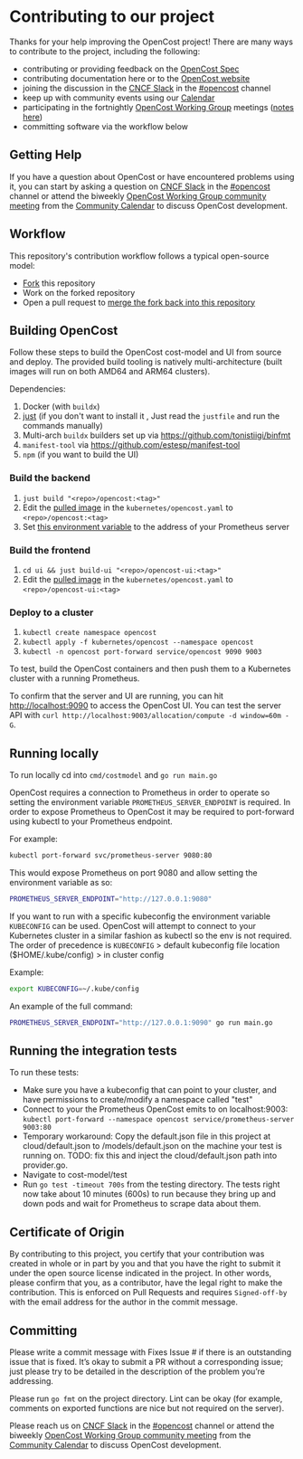 # Contributing to our project

Thanks for your help improving the OpenCost project! There are many ways to contribute to the project, including the following:

* contributing or providing feedback on the [OpenCost Spec](https://github.com/opencost/opencost/tree/develop/spec)
* contributing documentation here or to the [OpenCost website](https://github.com/opencost/opencost-website)
* joining the discussion in the [CNCF Slack](https://slack.cncf.io/) in the [#opencost](https://cloud-native.slack.com/archives/C03D56FPD4G) channel
* keep up with community events using our [Calendar](https://bit.ly/opencost-calendar)
* participating in the fortnightly [OpenCost Working Group](https://bit.ly/opencost-calendar) meetings ([notes here](https://bit.ly/opencost-meeting))
* committing software via the workflow below

## Getting Help

If you have a question about OpenCost or have encountered problems using it,
you can start by asking a question on [CNCF Slack](https://slack.cncf.io/) in the [#opencost](https://cloud-native.slack.com/archives/C03D56FPD4G) channel or attend the biweekly [OpenCost Working Group community meeting](https://bit.ly/opencost-meeting) from the [Community Calendar](https://bit.ly/opencost-calendar) to discuss OpenCost development.

## Workflow

This repository's contribution workflow follows a typical open-source model:

- [Fork](https://docs.github.com/en/get-started/quickstart/fork-a-repo) this repository
- Work on the forked repository
- Open a pull request to [merge the fork back into this repository](https://docs.github.com/en/pull-requests/collaborating-with-pull-requests/proposing-changes-to-your-work-with-pull-requests/creating-a-pull-request-from-a-fork)

## Building OpenCost

Follow these steps to build the OpenCost cost-model and UI from source and
deploy. The provided build tooling is natively multi-architecture (built images
will run on both AMD64 and ARM64 clusters).

Dependencies:
1. Docker (with `buildx`)
2. [just](https://github.com/casey/just) (if you don't want to install it , Just read the `justfile` and run the commands manually)
3. Multi-arch `buildx` builders set up via https://github.com/tonistiigi/binfmt
4. `manifest-tool` via https://github.com/estesp/manifest-tool
4. `npm` (if you want to build the UI)

### Build the backend

1. `just build "<repo>/opencost:<tag>"`
2. Edit the [pulled image](https://github.com/opencost/opencost/blob/develop/kubernetes/opencost.yaml#L145) in the `kubernetes/opencost.yaml` to `<repo>/opencost:<tag>`
3. Set [this environment variable](https://github.com/opencost/opencost/blob/develop/kubernetes/opencost.yaml#L155) to the address of your Prometheus server

### Build the frontend
1. `cd ui && just build-ui "<repo>/opencost-ui:<tag>"`
2. Edit the [pulled image](https://github.com/opencost/opencost/blob/develop/kubernetes/opencost.yaml#L162) in the `kubernetes/opencost.yaml` to `<repo>/opencost-ui:<tag>`

### Deploy to a cluster

1. `kubectl create namespace opencost`
2. `kubectl apply -f kubernetes/opencost --namespace opencost`
3. `kubectl -n opencost port-forward service/opencost 9090 9003`

To test, build the OpenCost containers and then push them to a Kubernetes cluster with a running Prometheus.

To confirm that the server and UI are running, you can hit [http://localhost:9090](http://localhost:9090) to access the OpenCost UI.
You can test the server API with `curl http://localhost:9003/allocation/compute -d window=60m -G`.

## Running locally

To run locally cd into `cmd/costmodel` and `go run main.go`

OpenCost requires a connection to Prometheus in order to operate so setting the environment variable `PROMETHEUS_SERVER_ENDPOINT` is required.
In order to expose Prometheus to OpenCost it may be required to port-forward using kubectl to your Prometheus endpoint.

For example:

```bash
kubectl port-forward svc/prometheus-server 9080:80
```

This would expose Prometheus on port 9080 and allow setting the environment variable as so:

```bash
PROMETHEUS_SERVER_ENDPOINT="http://127.0.0.1:9080"
```

If you want to run with a specific kubeconfig the environment variable `KUBECONFIG` can be used. OpenCost will attempt to connect to your Kubernetes cluster in a similar fashion as kubectl so the env is not required. The order of precedence is `KUBECONFIG` > default kubeconfig file location ($HOME/.kube/config) > in cluster config

Example:

```bash
export KUBECONFIG=~/.kube/config
```

An example of the full command:

```bash
PROMETHEUS_SERVER_ENDPOINT="http://127.0.0.1:9090" go run main.go
```

## Running the integration tests

To run these tests:

- Make sure you have a kubeconfig that can point to your cluster, and have permissions to create/modify a namespace called "test"
- Connect to your the Prometheus OpenCost emits to on localhost:9003:
  `kubectl port-forward --namespace opencost service/prometheus-server 9003:80`
- Temporary workaround: Copy the default.json file in this project at cloud/default.json to /models/default.json on the machine your test is running on. TODO: fix this and inject the cloud/default.json path into provider.go.
- Navigate to cost-model/test
- Run `go test -timeout 700s` from the testing directory. The tests right now take about 10 minutes (600s) to run because they bring up and down pods and wait for Prometheus to scrape data about them.

## Certificate of Origin

By contributing to this project, you certify that your contribution was created in whole or in part by you and that you have the right to submit it under the open source license indicated in the project. In other words, please confirm that you, as a contributor, have the legal right to make the contribution. This is enforced on Pull Requests and requires `Signed-off-by` with the email address for the author in the commit message.

## Committing

Please write a commit message with Fixes Issue # if there is an outstanding issue that is fixed. It’s okay to submit a PR without a corresponding issue; just please try to be detailed in the description of the problem you’re addressing.

Please run `go fmt` on the project directory. Lint can be okay (for example, comments on exported functions are nice but not required on the server).

Please reach us on [CNCF Slack](https://slack.cncf.io/) in the [#opencost](https://cloud-native.slack.com/archives/C03D56FPD4G) channel or attend the biweekly [OpenCost Working Group community meeting](https://bit.ly/opencost-meeting) from the [Community Calendar](https://bit.ly/opencost-calendar) to discuss OpenCost development.
